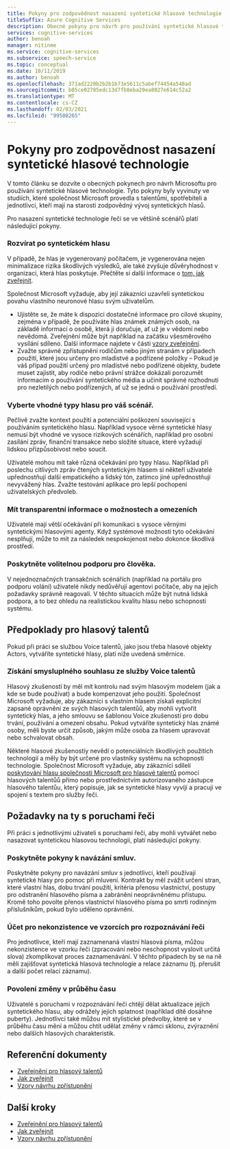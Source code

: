 ```yaml
---
title: Pokyny pro zodpovědnost nasazení syntetické hlasové technologie
titleSuffix: Azure Cognitive Services
description: Obecné pokyny pro návrh pro používání syntetické hlasové technologie společnosti Microsoft. Tyto aplikace byly vyvinuty v studiích, které společnost Microsoft provedla s hlasovým talentů, s využitím spotřebitelů i s využitím hlasových poruch, aby se mohli řídit odpovědný vývoj syntetického
services: cognitive-services
author: benoah
manager: nitinme
ms.service: cognitive-services
ms.subservice: speech-service
ms.topic: conceptual
ms.date: 10/11/2019
ms.author: benoah
ms.openlocfilehash: 371ad2220b2b2b1b73e5611c5abef74454a548ad
ms.sourcegitcommit: b85ce02785edc13d7fb8eba29ea8027e614c52a2
ms.translationtype: MT
ms.contentlocale: cs-CZ
ms.lasthandoff: 02/03/2021
ms.locfileid: "99508265"
---
```

# <a name="guidelines-for-responsible-deployment-of-synthetic-voice-technology"></a>Pokyny pro zodpovědnost nasazení syntetické hlasové technologie

V tomto článku se dozvíte o obecných pokynech pro návrh Microsoftu pro používání syntetické hlasové technologie. Tyto pokyny byly vyvinuty ve studiích, které společnost Microsoft provedla s talentůmi, spotřebiteli a jednotlivci, kteří mají na starosti zodpovědný vývoj syntetických hlasů.

Pro nasazení syntetické technologie řeči se ve většině scénářů platí následující pokyny.

### <a name="disclose-when-the-voice-is-synthetic"></a>Rozvírat po syntetickém hlasu
V případě, že hlas je vygenerovaný počítačem, je vygenerována nejen minimalizace rizika škodlivých výsledků, ale také zvyšuje důvěryhodnost v organizaci, která hlas poskytuje. Přečtěte si další informace o [tom, jak zveřejnit](concepts-disclosure-guidelines.md).

Společnost Microsoft vyžaduje, aby její zákazníci uzavřeli syntetickou povahu vlastního neuronové hlasu svým uživatelům. 
* Ujistěte se, že máte k dispozici dostatečné informace pro cílové skupiny, zejména v případě, že používáte hlas známek známých osob, na základě informací o osobě, která ji doručuje, ať už je v vědomí nebo nevědomá.  Zveřejnění může být například na začátku všesměrového vysílání sdíleno. Další informace najdete v části [vzory zveřejnění](concepts-disclosure-patterns.md).   
* Zvažte správné zpřístupnění rodičům nebo jiným stranám v případech použití, které jsou určeny pro mladistvé a podřízené položky – Pokud je váš případ použití určený pro mladistvé nebo podřízené objekty, budete muset zajistit, aby rodiče nebo právní strážce dokázali porozumět informacím o používání syntetického média a učinit správné rozhodnutí pro nezletilých nebo podřízených, ať už se jedná o používání prostředí. 

### <a name="select-appropriate-voice-types-for-your-scenario"></a>Vyberte vhodné typy hlasu pro váš scénář.
Pečlivě zvažte kontext použití a potenciální poškození související s používáním syntetického hlasu. Například vysoce věrné syntetické hlasy nemusí být vhodné ve vysoce rizikových scénářích, například pro osobní zasílání zpráv, finanční transakce nebo složité situace, které vyžadují lidskou přizpůsobivost nebo soucit. 

Uživatelé mohou mít také různá očekávání pro typy hlasu. Například při poslechu citlivých zpráv čtených syntetickým hlasem si někteří uživatelé upřednostňují další empatického a lidský tón, zatímco jiné upřednostňují nevyvážený hlas. Zvažte testování aplikace pro lepší pochopení uživatelských předvoleb.

### <a name="be-transparent-about-capabilities-and-limitations"></a>Mít transparentní informace o možnostech a omezeních
Uživatelé mají větší očekávání při komunikaci s vysoce věrnými syntetickými hlasovými agenty. Když systémové možnosti tyto očekávání nesplňují, může to mít za následek nespokojenost nebo dokonce škodlivá prostředí.

### <a name="provide-optional-human-support"></a>Poskytněte volitelnou podporu pro člověka.
V nejednoznačných transakčních scénářích (například na portálu pro podporu volání) uživatelé nikdy nedůvěřují agentovi počítače, aby na jejich požadavky správně reagovali. V těchto situacích může být nutná lidská podpora, a to bez ohledu na realistickou kvalitu hlasu nebo schopnosti systému.

## <a name="considerations-for-voice-talent"></a>Předpoklady pro hlasový talentů
Pokud při práci se službou Voice talentů, jako jsou třeba hlasové objekty Actors, vytváříte syntetické hlasy, platí níže uvedená směrnice.

### <a name="obtain-meaningful-consent-from-voice-talent"></a>Získání smysluplného souhlasu ze služby Voice talentů
Hlasový zkušeností by měl mít kontrolu nad svým hlasovým modelem (jak a kde se bude používat) a bude kompenzovat jeho použití. Společnost Microsoft vyžaduje, aby zákazníci s vlastním hlasem získali explicitní zapsané oprávnění ze svých hlasových talentůů, aby mohli vytvořit syntetický hlas, a jeho smlouvu se šablonou Voice zkušeností pro dobu trvání, používání a omezení obsahu.  Pokud vytváříte syntetický hlas známé osoby, měli byste určit způsob, jakým může osoba za hlasem upravovat nebo schvalovat obsah.

Některé hlasové zkušenostíy nevědí o potenciálních škodlivých použitích technologií a měly by být určené pro vlastníky systému na schopnosti technologie. Společnost Microsoft vyžaduje, aby zákazníci sdíleli [poskytování hlasu společnosti Microsoft pro hlasové talentů](/legal/cognitive-services/speech-service/disclosure-voice-talent) pomocí hlasových talentůů přímo nebo prostřednictvím autorizovaného zástupce hlasového talentůu, který popisuje, jak se syntetické hlasy vyvíjí a pracují ve spojení s textem pro služby řeči.

## <a name="considerations-for-those-with-speech-disorders"></a>Požadavky na ty s poruchami řeči
Při práci s jednotlivými uživateli s poruchami řeči, aby mohli vytvářet nebo nasazovat syntetickou hlasovou technologii, platí následující pokyny.

### <a name="provide-guidelines-to-establish-contracts"></a>Poskytněte pokyny k navázání smluv.
Poskytněte pokyny pro navázání smluv s jednotlivci, kteří používají syntetické hlasy pro pomoc při mluvení. Kontrakt by měl zvážit určení stran, které vlastní hlas, dobu trvání použití, kritéria přenosu vlastnictví, postupy pro odstranění hlasového písma a zabránění neoprávněnému přístupu. Kromě toho povolte přenos vlastnictví hlasového písma po smrti rodinným příslušníkům, pokud bylo uděleno oprávnění.

### <a name="account-for-inconsistencies-in-speech-patterns"></a>Účet pro nekonzistence ve vzorcích pro rozpoznávání řeči
Pro jednotlivce, kteří mají zaznamenaná vlastní hlasová písma, můžou nekonzistence ve vzorku řeči (zpracování nebo neschopnost vyslovit určitá slova) zkomplikovat proces zaznamenávání. V těchto případech by se na ně měli zajišťovat syntetická hlasová technologie a relace záznamu (tj. přerušit a další počet relací záznamu).

### <a name="allow-modification-over-time"></a>Povolení změny v průběhu času
Uživatelé s poruchami v rozpoznávání řeči chtějí dělat aktualizace jejich syntetického hlasu, aby odrážely jejich splatnost (například dítě dosáhne puberty). Jednotlivci také můžou mít stylistické předvolby, které se v průběhu času mění a můžou chtít udělat změny v rámci sklonu, zvýraznění nebo dalších hlasových charakteristik.


## <a name="reference-docs"></a>Referenční dokumenty

* [Zveřejnění pro hlasový talentů](/legal/cognitive-services/speech-service/disclosure-voice-talent)
* [Jak zveřejnit](concepts-disclosure-guidelines.md)
* [Vzory návrhu zpřístupnění](concepts-disclosure-patterns.md)

## <a name="next-steps"></a>Další kroky

* [Zveřejnění pro hlasový talentů](/legal/cognitive-services/speech-service/disclosure-voice-talent)
* [Jak zveřejnit](concepts-disclosure-guidelines.md)
* [Vzory návrhu zpřístupnění](concepts-disclosure-patterns.md)
